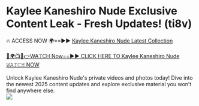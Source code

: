 # Kaylee Kaneshiro Nude Exclusive Content Leak - Fresh Updates! (ti8v)

🔥 ACCESS NOW 🌍==►► <a href="https://tinyurl.com/2mz8nhtm" rel="nofollow">Kaylee Kaneshiro Nude Latest Collection</a>
<br><br>
[🔴🌍📺📱👉WA𝚃CH Now==►► CLICK HERE TO Kaylee Kaneshiro Nude 𝚆𝙰𝚃𝙲𝙷 NOW](https://tinyurl.com/2mz8nhtm)
<br><br>
Unlock Kaylee Kaneshiro Nude's private videos and photos today! Dive into the newest 2025 content updates and explore exclusive material you won’t find anywhere else.
<br>
<a href="https://tinyurl.com/2mz8nhtm" rel="nofollow" data-target="animated-image.originalLink"><img src="https://camo.githubusercontent.com/8a4f000d20f83aca3bf7ec5f350d767afa0574a8a352519fd8cfa583a6f93a33/68747470733a2f2f692e696d6775722e636f6d2f644a486b345a712e676966" data-canonical-src="https://i.imgur.com/dJHk4Zq.gif" style="max-width: 100%; display: inline-block;" data-target="animated-image.originalImage"></a>
<br>

